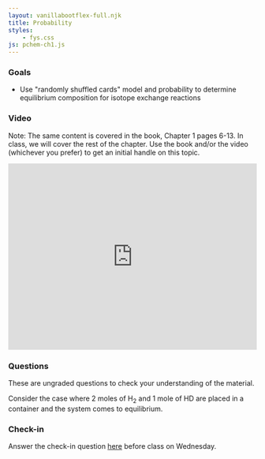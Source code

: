 ```yaml
---
layout: vanillabootflex-full.njk
title: Probability
styles:
    - fys.css
js: pchem-ch1.js
---
```


### Goals

- Use "randomly shuffled cards" model and  probability to determine equilibrium composition for isotope exchange reactions



### Video

Note: The same content is covered in the book, Chapter 1 pages 6-13. In class, we will cover the rest of the chapter. Use the book and/or the video (whichever you prefer) to get an initial handle on this topic.

<div style="position: relative; width: 100%; height: 0; padding-bottom: 75%;">
    <iframe style="position: absolute; width: 100%; height: 100%; border: 0;" scrolling="no" src="https://expl.ai/HKWZQFV?mode=embed" frameborder="0" allowfullscreen></iframe>
</div>



### Questions

These are ungraded questions to check your understanding of the material.

Consider the case where 2 moles of H<sub>2</sub> and 1 mole of HD are placed in a container and the system comes to equilibrium.

<div id="question-node"></div>

### Check-in

Answer the check-in question [here](https://d2l.mountunion.edu/d2l/le/content/35180/viewContent/414265/View) before class on Wednesday.